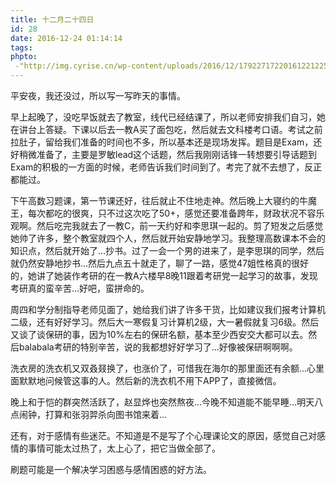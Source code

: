 ```yaml
---
title: 十二月二十四日
id: 28
date: 2016-12-24 01:14:14
tags:
phpto:
 -"http://img.cyrise.cn/wp-content/uploads/2016/12/17922717220161221225446023_640.jpg"
---
```



平安夜，我还没过，所以写一写昨天的事情。

早上起晚了，没吃早饭就去了教室，线代已经结课了，所以老师安排我们自习，她在讲台上答疑。下课以后去一教A买了面包吃，然后就去文科楼考口语。考试之前拉肚子，留给我们准备的时间也不多，所以基本还是现场发挥。题目是Exam，还好稍微准备了，主要是罗敏lead这个话题，然后我刚刚话锋一转想要引导话题到Exam的积极的一方面的时候，老师告诉我们时间到了。考完了就不去想了，反正都能过。

下午高数习题课，第一节课还好，往后就止不住地走神。然后晚上大寝约的牛魔王，每次都吃的很爽，只不过这次吃了50+，感觉还要准备跨年，财政状况不容乐观啊。然后吃完我就去了一教C，前一天约好和李思琪一起的。剪了短发之后感觉她帅了许多，整个教室就四个人，然后就开始安静地学习。我整理高数课本不会的知识点，然后就开始了...抄书。过了一会一个男的进来了，是李思琪的同学，然后就仍然安静地抄书...然后九点五十就走了，聊了一路，感觉47姐性格真的很好的，她讲了她装作考研的在一教A六楼早8晚11跟着考研党一起学习的故事，发现考研真的蛮辛苦...好吧，蛮拼命的。

周四和学分制指导老师见面了，她给我们讲了许多干货，比如建议我们报考计算机二级，还有好好学习。然后大一寒假复习计算机2级，大一暑假就复习6级。然后又谈了谈保研的事，因为10%左右的保研名额，基本至少西安交大都可以去。然后balabala考研的特别辛苦，说的我都想好好学习了...好像被保研啊啊啊。

洗衣房的洗衣机又双叒叕换了，也涨价了，可惜我在海尔的那里面还有余额...心里面默默地问候管这事的人。然后新的洗衣机不用下APP了，直接微信。

晚上和于恺的群突然活跃了，赵显烨也突然熬夜...今晚不知道能不能早睡...明天八点闹钟，打算和张羽羿杀向图书馆来着...

还有，对于感情有些迷茫。不知道是不是写了个心理课论文的原因，感觉自己对感情的事情可能太过热了，太上心了，把它当做全部了。

刷题可能是一个解决学习困惑与感情困惑的好方法。

